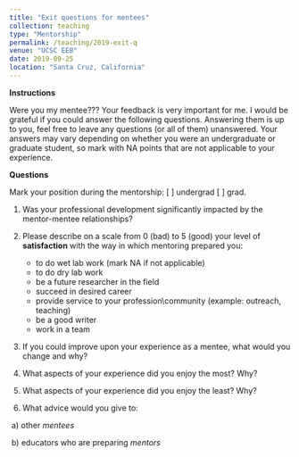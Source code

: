 ```yaml
---
title: "Exit questions for mentees"
collection: teaching
type: "Mentorship"
permalink: /teaching/2019-exit-q
venue: "UCSC EEB"
date: 2019-09-25
location: "Santa Cruz, California"
---
```


**Instructions**

Were you my mentee??? Your feedback is very important for me. I would be grateful if you could answer the following questions. Answering them is up to you, feel free to leave any questions (or all of them) unanswered.  Your answers may vary depending on whether you were an undergraduate or graduate student, so mark with NA points that are not applicable to your experience. 

**Questions**

Mark your position during the mentorship:   [ ]    undergrad      [ ]       grad.       

1) Was your professional development significantly impacted by the mentor-mentee relationships?

2) Please describe on a scale from 0 (bad) to 5 (good) your level of **satisfaction** with the way in which mentoring prepared you:

	* to do wet lab work (mark NA if not applicable)
	* to do dry lab work
	* be a future researcher in the field
	* succeed in desired career
	* provide service to your profession\community (example: outreach, teaching)
	* be a good writer
	* work in a team 

3) If you could improve upon your experience as a mentee, what would you change and why?

4) What aspects of your experience did you enjoy the most? Why?

5) What aspects of your experience did you enjoy the least? Why?

6) What advice would you give to:

​	a) other *mentees*

​	b) educators who are preparing *mentors* 
